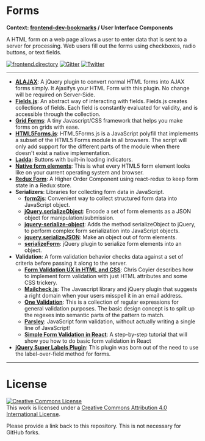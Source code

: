 # Forms

**Context: [frontend-dev-bookmarks](../README.md) / User Interface Components**

A HTML form on a web page allows a user to enter data that is sent to a server for processing. Web users fill out the forms using checkboxes, radio buttons, or text fields.

[![frontend.directory](https://img.shields.io/badge/frontend-directory-blue.svg?style=flat-square)](http://frontend.directory/)
[![Gitter](https://img.shields.io/gitter/room/dypsilon/frontend-dev-bookmarks.svg?style=flat-square&maxAge=2592000)](https://gitter.im/dypsilon/frontend-dev-bookmarks)
[![Twitter](https://img.shields.io/badge/follow-twitter-55acee.svg?style=flat-square)](https://twitter.com/FrontendDir)

-----------------------------------------
+ **[ALAJAX](https://github.com/alaabadran/ALAJAX)**: A jQuery plugin to convert normal HTML forms into AJAX forms simply. It Ajaxifys your HTML Form with this plugin. No change will be required on Server-Side.
+ **[Fields.js](http://schneiderik.github.io/fields/)**: An abstract way of interacting with fields. Fields.js creates collections of fields. Each field is constantly evaluated for validity, and is accessible through the collection.
+ **[Grid Forms](http://kumailht.com/gridforms/)**: A tiny Javascript/CSS framework that helps you make forms on grids with ease.
+ **[HTML5Forms.js](https://github.com/zoltan-dulac/html5Forms.js)**: HTML5Forms.js is a JavaScript polyfill that implements a subset of the HTML5 Forms module in all browsers. The script will only add support for the different parts of the module when there doesn't exist a native implementation.
+ **[Ladda](https://github.com/hakimel/Ladda)**: Buttons with built-in loading indicators.
+ **[Native form elements](http://nativeformelements.com/)**: This is what every HTML5 form element looks like on your current operating system and browser.
+ **[Redux Form](https://github.com/erikras/redux-form)**: A Higher Order Component using react-redux to keep form state in a Redux store.
+ **Serializers**: Libraries for collecting form data in JavaScript.
    + **[form2js](https://github.com/maxatwork/form2js)**: Convenient way to collect structured form data into JavaScript object.
    + **[jQuery.serializeObject](https://github.com/hongymagic/jQuery.serializeObject)**: Encode a set of form elements as a JSON object for manipulation/submission.
    + **[jquery-serialize-object](https://github.com/macek/jquery-serialize-object)**: Adds the method serializeObject to jQuery, to perform complex form serialization into JavaScript objects.
    + **[jquery.serializeJSON](https://github.com/danheberden/jquery-serializeForm)**: Make an object out of form elements.
    + **[serializeForm](https://github.com/danheberden/jquery-serializeForm)**: jQuery plugin to serialize form elements into an object.
+ **Validation**: A form validation behavior checks data against a set of criteria before passing it along to the server.
    + **[Form Validation UX in HTML and CSS](https://css-tricks.com/form-validation-ux-html-css/)**: Chris Coyier describes how to implement form validation with just HTML attributes and some CSS trickery.
    + **[Mailcheck.js](https://github.com/mailcheck/mailcheck)**: The Javascript library and jQuery plugin that suggests a right domain when your users misspell it in an email address.
    + **[One Validation](https://github.com/One-com/one-validation)**: This is a collection of regular expressions for general validation purposes. The basic design concept is to split up the regexes into semantic parts of the pattern to match.
    + **[Parsley](https://github.com/guillaumepotier/Parsley.js)**: JavaScript form validation, without actually writing a single line of JavaScript!
    + **[Simple Form Validation in React](https://learnetto.com/blog/how-to-do-simple-form-validation-in-reactjs)**: A step-by-step tutorial that will show you how to do basic form validation in React
+ **[jQuery Super Labels Plugin](https://github.com/remybach/jQuery.superLabels)**: This plugin was born out of the need to use the label-over-field method for forms.


------------------

# License

<a rel="license" href="http://creativecommons.org/licenses/by/4.0/"><img alt="Creative Commons License" style="border-width:0" src="https://i.creativecommons.org/l/by/4.0/88x31.png" /></a><br />This work is licensed under a <a rel="license" href="http://creativecommons.org/licenses/by/4.0/">Creative Commons Attribution 4.0 International License</a>.

Please provide a link back to this repository. This is not necessary for GitHub forks.
